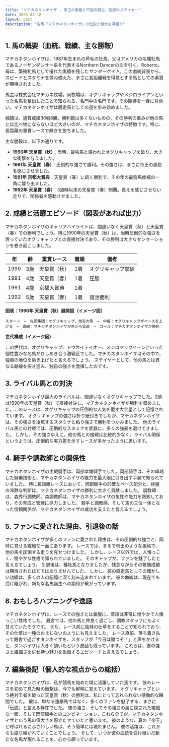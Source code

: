 ```yaml
---
title: "マチカネタンホイザ - 帝王の風格と不屈の闘志、伝説のステイヤー"
date: 2025-08-18
layout: post
description: "名馬『マチカネタンホイザ』の伝説と魅力を深堀り"
---
```


## 1. 馬の概要（血統、戦績、主な勝鞍）

マチカネタンホイザは、1987年生まれの芦毛の牡馬。父はアメリカの名種牡馬であるノーザンダンサー系を代表するNorthern Dancerの血を引く、Roberto。母は、繁殖牝馬として優れた実績を残した*サンダーゲイト*。この血統背景から、スピードとスタミナを兼ね備えた、まさに長距離戦を得意とする馬としての素質が期待されました。

馬主は株式会社マチカネ牧場。同牧場は、オグリキャップやメジロライアンといった名馬を輩出したことで知られる、名門中の名門です。その期待を一身に背負い、マチカネタンホイザは競走馬としての道を歩み始めました。

戦績は、通算成績36戦8勝。勝利数は多くないものの、その勝利の重みが他の馬とは比べ物にならないほど大きいのが、マチカネタンホイザの特徴です。特に、長距離の重賞レースで輝きを放ちました。

主な勝鞍は、以下の通りです。

* **1990年 天皇賞（秋）**：当時、最強馬と謳われたオグリキャップを破り、大きな衝撃を与えました。
* **1991年 天皇賞（春）**：圧倒的な強さで勝利。その強さは、まさに帝王の風格を感じさせました。
* **1991年 京都大賞典**：天皇賞（春）に続く勝利で、その年の最強馬候補の一角に躍り出ました。
* **1992年 天皇賞（春）**：3歳時以来の天皇賞（春）制覇。衰えを感じさせない走りで、関係者を感動させました。


## 2. 成績と活躍エピソード（図表があれば出力）

マチカネタンホイザのキャリアハイライトは、間違いなく天皇賞（秋）と天皇賞（春）での勝利でしょう。特に1990年の天皇賞（秋）は、当時圧倒的な強さを誇っていたオグリキャップとの直接対決であり、その勝利は大きなセンセーションを巻き起こしました。

| 年 | 齢 | 重賞レース | 着順 | 備考 |
|---|---|---|---|---|
| 1990 | 3歳 | 天皇賞（秋） | 1着 | オグリキャップ撃破 |
| 1991 | 4歳 | 天皇賞（春） | 1着 | 圧勝 |
| 1991 | 4歳 | 京都大賞典 | 1着 | |
| 1992 | 5歳 | 天皇賞（春） | 1着 | 復活勝利 |


**図表：1990年 天皇賞（秋）展開図（イメージ図）**

```
スタート　→　先頭集団：オグリキャップ、他有力馬　→　中盤：オグリキャップがペースを上げる　→　直線：マチカネタンホイザが外から猛追　→　ゴール：マチカネタンホイザが勝利
```

**世代構成（イメージ図）**

この世代は、オグリキャップ、トウカイテイオー、メジロマックイーンといった個性豊かな名馬がひしめき合う激戦区でした。マチカネタンホイザはその中で、独自の地位を築き上げたと言えるでしょう。  ステイヤーとして、他の馬とは異なる路線を突き進み、独自の強さを発揮したのです。


## 3. ライバル馬との対決

マチカネタンホイザ最大のライバルは、間違いなくオグリキャップでした。2頭は1990年の天皇賞（秋）で直接対決し、マチカネタンホイザが勝利を収めました。このレースは、オグリキャップの圧倒的な人気を覆す大金星として記憶されています。  オグリキャップの強さは折り紙付きでしたが、マチカネタンホイザは、その強さを凌駕するスタミナと粘り強さで勝利をつかみました。  他のライバル馬との対戦では、圧倒的なスタミナを武器に、多くの強豪を退けてきました。  しかし、その強さゆえに、他の馬との接戦は比較的少なく、ライバル関係というよりは、圧倒的な実力差を示すレースが多かったように思います。


## 4. 騎手や調教師との関係性

マチカネタンホイザの主戦騎手は、岡部幸雄騎手でした。岡部騎手は、その卓越した騎乗技術と、マチカネタンホイザの能力を最大限に引き出す手腕で知られていました。  特に長距離レースにおいて、岡部騎手の的確なペース配分と、終盤の冷静な判断は、マチカネタンホイザの勝利に大きく貢献しました。  調教師は、森秀行調教師。森調教師は、マチカネタンホイザの気性や能力を熟知しており、その育成と管理に尽力しました。  騎手と調教師、そして馬の三位一体となった信頼関係が、マチカネタンホイザの成功を支えたと言えるでしょう。


## 5. ファンに愛された理由、引退後の話

マチカネタンホイザが多くのファンに愛された理由は、その圧倒的な強さと、同時に見せる繊細な一面にあります。  レースでは、まるで帝王のような風格で、他の馬を圧倒する走りを見せつけました。  しかし、レース以外では、人懐っこく、穏やかな性格で知られていました。  そのギャップが、ファンを魅了したと言えるでしょう。  引退後は、種牡馬となりましたが、残念ながらその繁殖成績は期待されたほどではありませんでした。  しかし、彼の競走馬としての輝かしい功績は、多くの人の記憶に深く刻み込まれています。  彼の血統は、現在でも受け継がれ、新たな名馬誕生への期待が繋がっています。


## 6. おもしろハプニングや逸話

マチカネタンホイザは、レースでの強さとは裏腹に、普段は非常に穏やかで人懐っこい性格でした。  厩舎では、他の馬と仲良く過ごし、調教スタッフにもよく甘えていたそうです。  また、レース前に独特の仕草をすることで知られており、その仕草は一種のおまじないのようにも見えました。  レース直前、落ち着き払って厩舎で過ごすタンホイザを、スタッフが「今日は勝つぞ！」と声をかけると、タンホイザは大きく頷いたという逸話も残っています。  これらは、彼の強さと繊細さを併せ持つ魅力を象徴するエピソードと言えるでしょう。


## 7. 編集後記（個人的な視点からの総括）

マチカネタンホイザは、私が競馬を始めた頃に活躍していた馬です。  彼のレースを初めて見た時の衝撃は、今でも鮮明に覚えています。  オグリキャップという絶対王者を破った天皇賞（秋）の勝利は、私にとって忘れられない感動的な瞬間でした。  彼は、単なる強豪馬ではなく、多くのファンを魅了する、まさに「伝説」と言える存在でした。  彼の強さ、そしてその強さの裏に隠された繊細な一面、そして岡部騎手とのコンビネーション、これら全てが、マチカネタンホイザという馬の偉大さを際立たせていたと思います。  彼のような、真の「帝王」と呼ばれるにふさわしい馬は、そう簡単には現れません。  彼の活躍は、これからも語り継がれていくことでしょう。  そして、いつか彼の血統を受け継いだ新たな名馬が現れることを、心から願っています。
